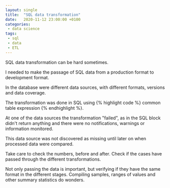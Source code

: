 ```yaml
---
layout: single
title:  "SQL data transformation"
date:   2020-11-12 23:00:00 +0100
categories: 
 - data science
tags: 
 - sql 
 - data 
 - ETL
---
```

SQL data transformation can be hard sometimes.

I needed to make the passage of SQL data from a production format to development format.

In the database were different data sources, with different formats, versions and data coverage.

The transformation was done in SQL using {% highlight code %} common table expression {% endhighlight %}.

At one of the data sources the transformation "failed", as in the SQL block didn't return anything and there were no notifications, warnings or information monitored.

This data source was not discovered as missing until later on when processed data were compared.

Take care to check the numbers, before and after. Check if the cases have passed through the different transformations.

Not only passing the data is important, but verifying if they have the same format in the different stages. Compiling samples, ranges of values and other summary statistics do wonders.
